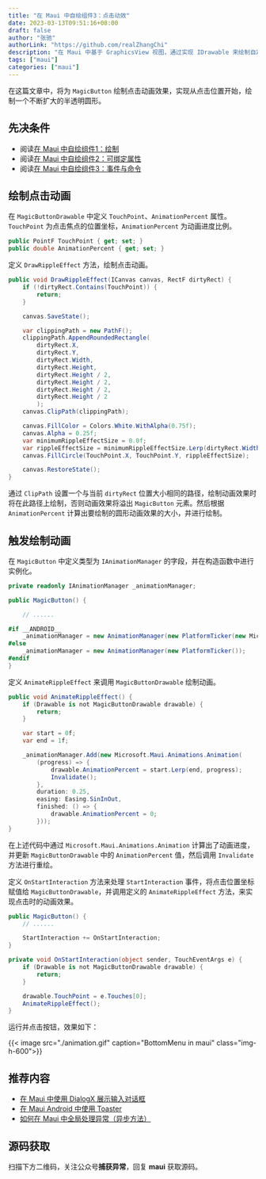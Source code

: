 ```yaml
---
title: "在 Maui 中自绘组件3：点击动效"
date: 2023-03-13T09:51:16+08:00
draft: false
author: "张驰"
authorLink: "https://github.com/realZhangChi"
description: "在 Maui 中基于 GraphicsView 视图，通过实现 IDrawable 来绘制自定义组件，设置点击动画效果"
tags: ["maui"]
categories: ["maui"]
---
```


在这篇文章中，将为 `MagicButton` 绘制点击动画效果，实现从点击位置开始，绘制一个不断扩大的半透明圆形。

## 先决条件

- 阅读[在 Maui 中自绘组件1：绘制](https://zhangchi.io/posts/custom-component-in-maui-1/)
- 阅读[在 Maui 中自绘组件2：可绑定属性](https://zhangchi.io/posts/custom-component-in-maui-2/)
- 阅读[在 Maui 中自绘组件3：事件与命令](https://zhangchi.io/posts/custom-component-in-maui-3/)

## 绘制点击动画

在 `MagicButtonDrawable` 中定义 `TouchPoint`、`AnimationPercent` 属性。`TouchPoint` 为点击焦点的位置坐标，`AnimationPercent` 为动画进度比例。

``` csharp
public PointF TouchPoint { get; set; }
public double AnimationPercent { get; set; }
```

定义 `DrawRippleEffect` 方法，绘制点击动画。

``` csharp
public void DrawRippleEffect(ICanvas canvas, RectF dirtyRect) {
    if (!dirtyRect.Contains(TouchPoint)) {
        return;
    }

    canvas.SaveState();

    var clippingPath = new PathF();
    clippingPath.AppendRoundedRectangle(
        dirtyRect.X,
        dirtyRect.Y,
        dirtyRect.Width,
        dirtyRect.Height,
        dirtyRect.Height / 2,
        dirtyRect.Height / 2,
        dirtyRect.Height / 2,
        dirtyRect.Height / 2
        );
    canvas.ClipPath(clippingPath);

    canvas.FillColor = Colors.White.WithAlpha(0.75f);
    canvas.Alpha = 0.25f;
    var minimumRippleEffectSize = 0.0f;
    var rippleEffectSize = minimumRippleEffectSize.Lerp(dirtyRect.Width, AnimationPercent);
    canvas.FillCircle(TouchPoint.X, TouchPoint.Y, rippleEffectSize);

    canvas.RestoreState();
}
```

通过 `ClipPath` 设置一个与当前 `dirtyRect` 位置大小相同的路径，绘制动画效果时将在此路径上绘制，否则动画效果将溢出 `MagicButton` 元素。然后根据 `AnimationPercent` 计算出要绘制的圆形动画效果的大小，并进行绘制。

## 触发绘制动画

在 `MagicButton` 中定义类型为 `IAnimationManager` 的字段，并在构造函数中进行实例化。

``` csharp
private readonly IAnimationManager _animationManager;

public MagicButton() {

    // ......

#if __ANDROID__
    _animationManager = new AnimationManager(new PlatformTicker(new Microsoft.Maui.Platform.EnergySaverListenerManager()));
#else
    _animationManager = new AnimationManager(new PlatformTicker());
#endif
}
```

定义 `AnimateRippleEffect` 来调用 `MagicButtonDrawable` 绘制动画。

``` csharp
public void AnimateRippleEffect() {
    if (Drawable is not MagicButtonDrawable drawable) {
        return;
    }

    var start = 0f;
    var end = 1f;

    _animationManager.Add(new Microsoft.Maui.Animations.Animation(
        (progress) => {
            drawable.AnimationPercent = start.Lerp(end, progress);
            Invalidate();
        },
        duration: 0.25,
        easing: Easing.SinInOut,
        finished: () => {
            drawable.AnimationPercent = 0;
        }));
}
```

在上述代码中通过 `Microsoft.Maui.Animations.Animation` 计算出了动画进度，并更新 `MagicButtonDrawable` 中的 `AnimationPercent` 值，然后调用 `Invalidate` 方法进行重绘。

定义 `OnStartInteraction` 方法来处理 `StartInteraction` 事件，将点击位置坐标赋值给 `MagicButtonDrawable`，并调用定义的 `AnimateRippleEffect` 方法，来实现点击时的动画效果。

``` csharp
public MagicButton() {
    // ......

    StartInteraction += OnStartInteraction;
}

private void OnStartInteraction(object sender, TouchEventArgs e) {
    if (Drawable is not MagicButtonDrawable drawable) {
        return;
    }

    drawable.TouchPoint = e.Touches[0];
    AnimateRippleEffect();
}
```

运行并点击按钮，效果如下：

{{< image src="./animation.gif" caption="BottomMenu in maui" class="img-h-600">}}

## 推荐内容

- [在 Maui 中使用 DialogX 展示输入对话框](https://zhangchi.io/posts/use-dialogx-in-maui-2/)
- [在 Maui Android 中使用 Toaster](https://zhangchi.io/posts/use-toaster-in-maui-android/)
- [如何在 Maui 中全局处理异常（异步方法）](https://zhangchi.io/posts/handle-exception-of-async-method-in-maui/)

## 源码获取

扫描下方二维码，关注公众号**捕获异常**，回复 **maui** 获取源码。
